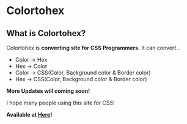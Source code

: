 # Colortohex
## What is Colortohex?
Colortohex is __converting site for CSS Programmers.__ It can convert...
* Color -> Hex
* Hex -> Color
* Color -> CSS(Color, Background color & Border color)
* Hex -> CSS(Color, Background color & Border color)

**More Updates will coming soon!**

I hope many people using this site for CSS!

**Available at [Here](https://lucas7234.github.io/colortohex/)!**

